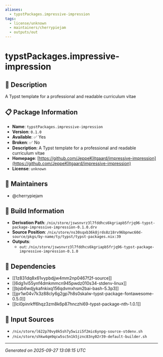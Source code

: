```yaml
---
aliases:
  - typstPackages.impressive-impression
tags:
  - license/unknown
  - maintainers/cherrypiejam
  - outputs/out
---
```


# typstPackages.impressive-impression

## 📝 Description

A Typst template for a professional and readable curriculum vitae

## 📋 Package Information

- **Name**: `typstPackages.impressive-impression`
- **Version**: `0.1.0`
- **Available**: ✅ Yes
- **Broken**: ✅ No
- **Description**: A Typst template for a professional and readable curriculum vitae
- **Homepage**: [https://github.com/JeppeKlitgaard/impressive-impression](https://github.com/JeppeKlitgaard/impressive-impression)
- **License**: `unknown`
## 👥 Maintainers

- @cherrypiejam


## 🔧 Build Information

- **Derivation Path**: `/nix/store/jswsnvrz3l7fddhcs6kgriapb5frjq96-typst-package-impressive-impression-0.1.0.drv`
- **Source Position**: `/nix/store/ns30sqxb36k8jrds8z18rv96bpnwc60d-source/pkgs/by-name/ty/typst/typst-packages.nix:39`
- **Outputs**:
  - `out`:  `/nix/store/jswsnvrz3l7fddhcs6kgriapb5frjq96-typst-package-impressive-impression-0.1.0`

## 🔗 Dependencies

- [[1z831dq8x61vypbdjjw4mm2np0467f2f-source]]
- [[6dg1vi55ynf4dmkmmcn945pwdz010s34-stdenv-linux]]
- [[bjsb6wdjykafnkixq156qdvmxhsm2bai-bash-5.3p3]]
- [[jpr1w04v7k3z88cly6g2gp7h8s0skalw-typst-package-fontawesome-0.5.0]]
- [[lci0pinrkff6hqz3zm8k6p87hnczhi69-typst-package-nth-1.0.1]]

## 📁 Input Sources

- `/nix/store/l622p70vy8k5sh7y5wizi5f2mic6ynpg-source-stdenv.sh`
- `/nix/store/shkw4qm9qcw5sc5n1k5jznc83ny02r39-default-builder.sh`

---
*Generated on 2025-09-27 13:08:15 UTC*
